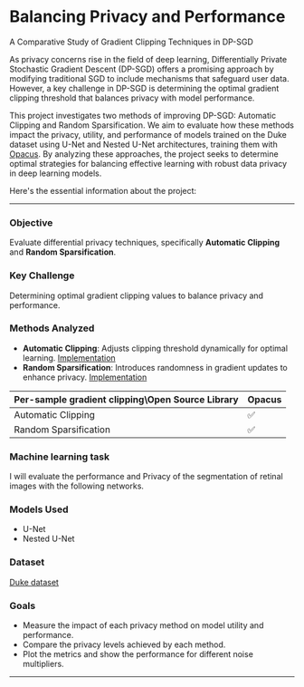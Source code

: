 # Balancing Privacy and Performance

A Comparative Study of Gradient Clipping Techniques in DP-SGD

As privacy concerns rise in the field of deep learning, Differentially Private Stochastic Gradient Descent (DP-SGD) offers a promising approach by modifying traditional SGD to include mechanisms that safeguard user data. However, a key challenge in DP-SGD is determining the optimal gradient clipping threshold that balances privacy with model performance.

This project investigates two methods of improving DP-SGD: Automatic Clipping and Random Sparsification. We aim to evaluate how these methods impact the privacy, utility, and performance of models trained on the Duke dataset using U-Net and Nested U-Net architectures, training them with [Opacus](https://github.com/pytorch/opacus). By analyzing these approaches, the project seeks to determine optimal strategies for balancing effective learning with robust data privacy in deep learning models.

Here's the essential information about the project:

---

### Objective

Evaluate differential privacy techniques, specifically **Automatic Clipping** and **Random Sparsification**.

### Key Challenge

Determining optimal gradient clipping values to balance privacy and performance.

### Methods Analyzed

- **Automatic Clipping**: Adjusts clipping threshold dynamically for optimal learning. [Implementation](https://github.com/ParthS007/opacus/tree/course-project)
- **Random Sparsification**: Introduces randomness in gradient updates to enhance privacy. [Implementation](code/train_with_rs_opacus.py)

| Per-sample gradient clipping\Open Source Library | Opacus     |
|--------------------------------------------------|----------- |
| Automatic Clipping                               | ✅         |
| Random Sparsification                            | ✅         |

### Machine learning task

I will evaluate the performance and Privacy of the segmentation of retinal images with the following networks.

### Models Used

- U-Net
- Nested U-Net

### Dataset

[Duke dataset](./data/DukeData/)

### Goals

- Measure the impact of each privacy method on model utility and performance.
- Compare the privacy levels achieved by each method.
- Plot the metrics and show the performance for different noise multipliers.

---